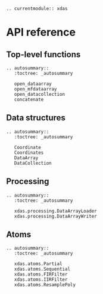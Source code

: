 ```{eval-rst}
.. currentmodule:: xdas
```

# API reference

## Top-level functions

```{eval-rst}
.. autosummary::
   :toctree: _autosummary

   open_dataarray
   open_mfdataarray
   open_datacollection
   concatenate
```

## Data structures

```{eval-rst}
.. autosummary::
   :toctree: _autosummary

   Coordinate
   Coordinates
   DataArray
   DataCollection
```

## Processing
```{eval-rst}
.. autosummary::
   :toctree: _autosummary

   xdas.processing.DataArrayLoader
   xdas.processing.DataArrayWriter
```

## Atoms
```{eval-rst}
.. autosummary::
   :toctree: _autosummary

   xdas.atoms.Partial
   xdas.atoms.Sequential
   xdas.atoms.FIRFilter
   xdas.atoms.IIRFilter
   xdas.atoms.ResamplePoly
```